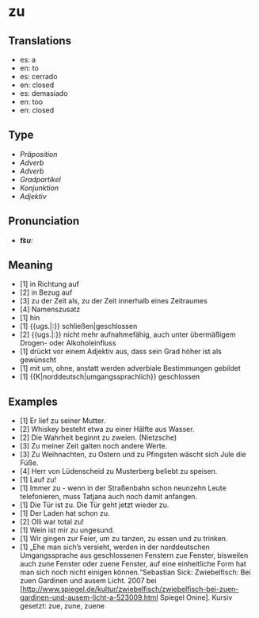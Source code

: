 # zu
## Translations
- es: a
- en: to
- es: cerrado
- en: closed
- es: demasiado
- en: too
- en: closed
## Type
- _Präposition_
- _Adverb_
- _Adverb_
- _Gradpartikel_
- _Konjunktion_
- _Adjektiv_
## Pronunciation
- **_t͡suː_**
## Meaning
- [1] in Richtung auf
- [2] in Bezug auf
- [3] zu der Zeit als, zu der Zeit innerhalb eines Zeitraumes
- [4] Namenszusatz
- [1] hin
- [1] {{ugs.|:}} schließen|geschlossen
- [2] {{ugs.|:}} nicht mehr aufnahmefähig, auch unter übermäßigem Drogen- oder Alkoholeinfluss
- [1] drückt vor einem Adjektiv aus, dass sein Grad höher ist als gewünscht
- [1] mit um, ohne, anstatt werden adverbiale Bestimmungen gebildet
- [1] {{K|norddeutsch|umgangssprachlich}} geschlossen
## Examples
- [1] Er lief zu seiner Mutter.
- [2] Whiskey besteht etwa zu einer Hälfte aus Wasser.
- [2] Die Wahrheit beginnt zu zweien. (Nietzsche)
- [3] Zu meiner Zeit galten noch andere Werte.
- [3] Zu Weihnachten, zu Ostern und zu Pfingsten wäscht sich Jule die Füße.
- [4] Herr von Lüdenscheid zu Musterberg beliebt zu speisen.
- [1] Lauf zu!
- [1] Immer zu - wenn in der Straßenbahn schon neunzehn Leute telefonieren, muss Tatjana auch noch damit anfangen.
- [1] Die Tür ist zu. Die Tür geht jetzt wieder zu.
- [1] Der Laden hat schon zu.
- [2] Olli war total zu!
- [1] Wein ist mir zu ungesund.
- [1] Wir gingen zur Feier, um zu tanzen, zu essen und zu trinken.
- [1] „Ehe man sich’s versieht, werden in der norddeutschen Umgangssprache aus geschlossenen Fenstern zue Fenster, bisweilen auch zune Fenster oder zuene Fenster, auf eine einheitliche Form hat man sich noch nicht einigen können.“<ref>Sebastian Sick: Zwiebelfisch: Bei zuen Gardinen und ausem Licht. 2007 bei [http://www.spiegel.de/kultur/zwiebelfisch/zwiebelfisch-bei-zuen-gardinen-und-ausem-licht-a-523009.html Spiegel Onine]. Kursiv gesetzt: zue, zune, zuene</ref>
